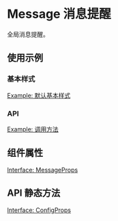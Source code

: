 # Message 消息提醒

全局消息提醒。

## 使用示例

### 基本样式

[Example: 默认基本样式](./_example/basic.jsx)

### API

[Example: 调用方法](./_example/staticProps.jsx)

## 组件属性

[Interface: MessageProps](./Props.tsx)

## API 静态方法

[Interface: ConfigProps](./Props.tsx)

